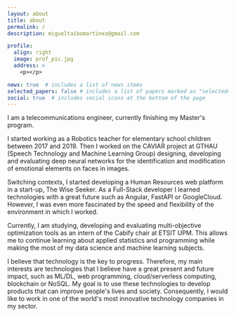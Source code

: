 ```yaml
---
layout: about
title: about
permalink: /
description: migueltaibomartinez@gmail.com

profile:
  align: right
  image: prof_pic.jpg
  address: >
    <p></p>

news: true  # includes a list of news items
selected_papers: false # includes a list of papers marked as "selected={true}"
social: true  # includes social icons at the bottom of the page
---
```


I am a telecommunications engineer, currently finishing my Master's program. 

<!-- My interests are mainly technologies I studied and I still studying, such as ML/DL, web programming or cloud/serverless computing, and other technologies, which I know at a basic level, but would love to study deeply, such as Blockchain or NoSQL databases. It is very important to highlight, the hobby I have since I can remember: mathematics and puzzles (one of my favorites are [TedX riddles](https://www.youtube.com/watch?v=N5vJSNXPEwA&list=PLJicmE8fK0EiFRt1Hm5a_7SJFaikIFW30&ab_channel=TED-Ed)). Finally, I do sports (mostly gym) an average of 5 times a week. -->

I started working as a Robotics teacher for elementary school children between 2017 and 2019. Then I worked on the CAVIAR project at GTHAU (Speech Technology and Machine Learning Group) designing, developing and evaluating deep neural networks for the identification and modification of emotional elements on faces in images.

Switching contexts, I started developing a Human Resources web platform in a start-up, The Wise Seeker. As a Full-Stack developer I learned technologies with a great future such as Angular, FastAPI or GoogleCloud. However, I was even more fascinated by the speed and flexibility of the environment in which I worked.

Currently, I am studying, developing and evaluating multi-objective optimization tools as an intern of the Cabify chair at ETSIT UPM. This allows me to continue learning about applied statistics and programming while making the most of my data science and machine learning subjects.

I believe that technology is the key to progress. Therefore, my main interests are technologies that I believe have a great present and future impact, such as ML/DL, web programming, cloud/serverless computing, blockchain or NoSQL. My goal is to use these technologies to develop products that can improve people's lives and society. Consequently, I would like to work in one of the world's most innovative technology companies in my sector.


